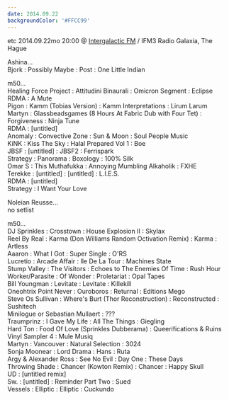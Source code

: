```yaml
---
date: 2014.09.22
backgroundColor: '#FFCC99'
---
```


etc 2014.09.22mo 20:00 @ [Intergalactic FM](http://www.intergalacticfm.com/) / IFM3 Radio Galaxia, The Hague  

Ashina...  
Bjork : Possibly Maybe : Post : One Little Indian  

m50...  
Healing Force Project : Attitudini Binaurali : Omicron Segment : Eclipse  
RDMA : A Mute  
Pigon : Kamm (Tobias Version) : Kamm Interpretations : Lirum Larum  
Martyn : Glassbeadsgames (8 Hours At Fabric Dub with Four Tet) : Forgiveness : Ninja Tune  
RDMA : \[untitled\]  
Anomaly : Convective Zone : Sun & Moon : Soul People Music  
KiNK : Kiss The Sky : Halal Prepared Vol 1 : Boe  
JBSF : \[untitled\] : JBSF2 : Ferrispark  
Strategy : Panorama : Boxology : 100% Silk  
Omar S : This Muthafukka : Annoying Mumbling Alkaholik : FXHE  
Terekke : \[untitled\] : \[untitled\] : L.I.E.S.  
RDMA : \[untitled\]  
Strategy : I Want Your Love  

Noleian Reusse...  
no setlist  

m50...  
DJ Sprinkles : Crosstown : House Explosion II : Skylax  
Reel By Real : Karma (Don Williams Random Octivation Remix) : Karma : Artless  
Aaaron : What I Got : Super Single : O'RS  
Lucretio : Arcade Affair : Ile De La Tour : Machines State  
Stump Valley : The Visitors : Echoes to The Enemies Of Time : Rush Hour  
Worker/Parasite : Of Wonder : Proletariat : Opal Tapes  
Bill Youngman : Levitate : Levitate : Killekill  
Oneohtrix Point Never : Ouroboros : Returnal : Editions Mego  
Steve Os Sullivan : Where's Burt (Thor Reconstruction) : Reconstructed : Sushitech  
Minilogue or Sebastian Mullaert : ???  
Traumprinz : I Gave My Life : All The Things : Giegling  
Hard Ton : Food Of Love (Sprinkles Dubberama) : Queerifications & Ruins Vinyl Sampler 4 : Mule Musiq  
Martyn : Vancouver : Natural Selection : 3024  
Sonja Moonear : Lord Drama : Hans : Ruta  
Argy & Alexander Ross : See No Evil : Day One : These Days  
Throwing Shade : Chancer (Kowton Remix) : Chancer : Happy Skull  
UD : \[untitled remix\]  
Sw. : \[untitled\] : Reminder Part Two : Sued  
Vessels : Elliptic : Elliptic : Cuckundo